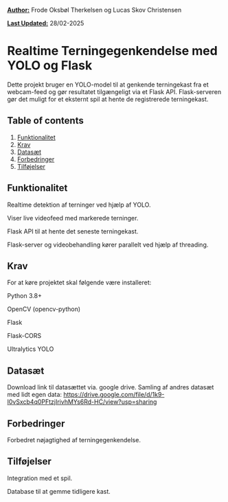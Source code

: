 **<ins>Author:</ins>** Frode Oksbøl Therkelsen og Lucas Skov Christensen

**<ins>Last Updated:</ins>** 28/02-2025

# Realtime Terningegenkendelse med YOLO og Flask

Dette projekt bruger en YOLO-model til at genkende terningekast fra et webcam-feed og gør resultatet tilgængeligt via et Flask API. Flask-serveren gør det muligt for et eksternt spil at hente de registrerede terningekast.

## Table of contents
1. [Funktionalitet](#Funktionalitet)
3. [Krav](#Krav)
4. [Datasæt](#Datasæt)
5. [Forbedringer](#Forbedringer)
6. [Tilføjelser](#Tilføjelser)

## Funktionalitet

Realtime detektion af terninger ved hjælp af YOLO.

Viser live videofeed med markerede terninger.

Flask API til at hente det seneste terningekast.

Flask-server og videobehandling kører parallelt ved hjælp af threading.

## Krav

For at køre projektet skal følgende være installeret:

Python 3.8+

OpenCV (opencv-python)

Flask

Flask-CORS

Ultralytics YOLO

## Datasæt
Download link til datasættet via. google drive. Samling af andres datasæt med lidt egen data:
https://drive.google.com/file/d/1k9-I0vSxcb4q0PFtzjIrivhMYs6Rd-HC/view?usp=sharing

## Forbedringer

Forbedret nøjagtighed af terningegenkendelse.

## Tilføjelser

Integration med et spil.

Database til at gemme tidligere kast.
